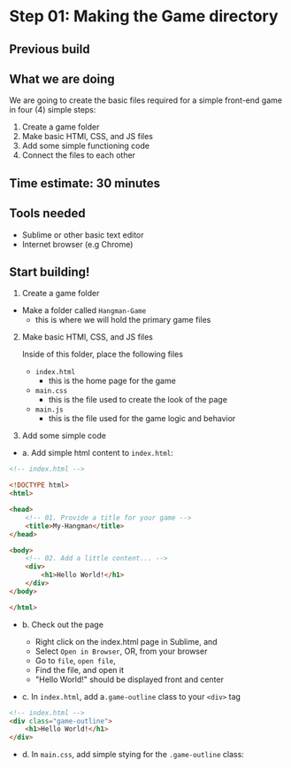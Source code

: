 # Step 01: Making the Game directory

## Previous build

## What we are doing
We are going to create the basic files required for a simple front-end game in four (4) simple steps:

1. Create a game folder
2. Make basic HTMl, CSS, and JS files
3. Add some simple functioning code
4. Connect the files to each other

## Time estimate:  30 minutes

## Tools needed
- Sublime or other basic text editor
- Internet browser (e.g Chrome)

## Start building!

1. Create a game folder
- Make a folder called `Hangman-Game`
	- this is where we will hold the primary game files


2. Make basic HTMl, CSS, and JS files
	
	Inside of this folder, place the following files
	- `index.html`
		- this is the home page for the game
	- `main.css`
		- this is the file used to create the look of the page
	- `main.js`
		- this is the file used for the game logic and behavior

3. Add some simple code
- a. Add simple html content to `index.html`:

```html
<!-- index.html -->

<!DOCTYPE html>
<html>

<head>
	<!-- 01. Provide a title for your game -->
	<title>My-Hangman</title>
</head>

<body>
	<!-- 02. Add a little content... -->
	<div>
		<h1>Hello World!</h1>
	</div>
</body>

</html>
```
- b. Check out the page
	- Right click on the index.html page in Sublime, and 
	- Select `Open in Browser`, OR, from your browser
	- Go to `file`, `open file`, 
	- Find the file, and open it
	- "Hello World!" should be displayed front and center

- c. In `index.html`, add a`.game-outline` class to your `<div>` tag

```html
<!-- index.html -->
<div class="game-outline">
	<h1>Hello World!</h1>
</div>
```
- d. In `main.css`, add simple stying for the `.game-outline` class:


```css

```
